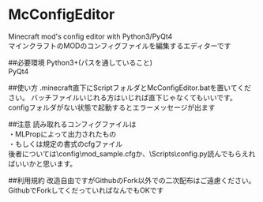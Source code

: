 ﻿McConfigEditor
==============

Minecraft mod's config editor with Python3/PyQt4  
マインクラフトのMODのコンフィグファイルを編集するエディターです  
  
##必要環境
Python3+(パスを通していること)  
PyQt4  
  
##使い方
.minecraft直下にScriptフォルダとMcConfigEditor.batを置いてください。
バッチファイルいじれる方はいじれば直下じゃなくてもいいです。
configフォルダがない状態で起動するとエラーメッセージが出ます
  
##注意
読み取れるコンフィグファイルは  
・MLPropによって出力されたもの  
・もしくは規定の書式のcfgファイル  
後者については\config\mod_sample.cfgか、\Scripts\config.py読んでもらえればいいかと思います。


##利用規約
改造自由ですがGithubのFork以外での二次配布はご遠慮ください。  
GithubでForkしてくだっていればなんでもOKです